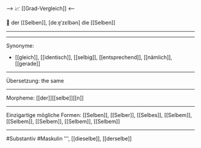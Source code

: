--> 📈 [[Grad-Vergleich]] <--

🔵 der [[Selben]], [deːɐ̯ˈzɛlbən]
die [[Selben]]


---


---
Synonyme:
- [[gleich]], [[identisch]], [[selbig]], [[entsprechend]], [[nämlich]], [[gerade]]

---
Übersetzung: the same

---
Morpheme:
[[der]][[selbe]][[n]]

---
Einzigartige mögliche Formen: [[Selben]], [[Selber]], [[Selbes]], [[Selbem]], [[Selbem]], [[Selbem]], [[Selbem]], [[Selbem]] 

---
#Substantiv #Maskulin
''', [[dieselbe]], [[derselbe]]